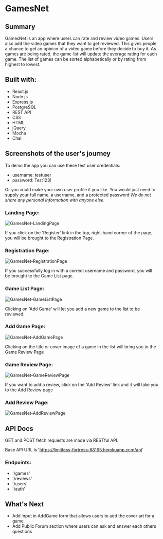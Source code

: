 # GamesNet

## Summary

GamesNet is an app where users can rate and review video games. Users also add the video games that they want to get reviewed. This gives people a chance to get an opinion of a video game before they decide to buy it. As games are being rated, the game list will update the average rating for each game. The list of games can be sorted alphabetically or by rating from highest to lowest.

## Built with:

  - React.js
  - Node.js
  - Express.js
  - PostgreSQL
  - REST API
  - CSS
  - HTML
  - jQuery
  - Mocha
  - Chai

## Screenshots of the user's journey

To demo the app you can use these test user credentials:
  - username: testuser
  - password: Test123!

Or you could make your own user profile if you like. You would just need to supply your full name, a username, and a protected password
_We do not share any personal information with anyone else._

### Landing Page:
![GamesNet-LandingPage](https://user-images.githubusercontent.com/53308172/74409709-22d18b00-4dec-11ea-9185-e59d291ffd73.png)

If you click on the 'Register' link in the top, right-hand corner of the page, you will be brought to the Registration Page.
### Registration Page:
![GamesNet-RegistrationPage](https://user-images.githubusercontent.com/53308172/74409734-311fa700-4dec-11ea-9a46-e705ef59410e.png)

If you successfully log in with a correct username and password, you will be brought to the Game List page.
### Game List Page:
![GamesNet-GameListPage](https://user-images.githubusercontent.com/53308172/74409739-35e45b00-4dec-11ea-9615-86b09a3395d7.png)

Clicking on 'Add Game' will let you add a new game to the list to be reviewed.
### Add Game Page:
![GamesNet-AddGamePage](https://user-images.githubusercontent.com/53308172/74409746-3b41a580-4dec-11ea-94c4-b6201578773b.png)

Clicking on the title or cover image of a game in the list will bring you to the Game Review Page
### Game Review Page:
![GamesNet-GameReviewPage](https://user-images.githubusercontent.com/53308172/74409761-41d01d00-4dec-11ea-86d2-03a1098686b2.png)

If you want to add a review, click on the 'Add Review' link and it will take you to the Add Review page
### Add Review Page:
![GamesNet-AddReviewPage](https://user-images.githubusercontent.com/53308172/74409765-44cb0d80-4dec-11ea-9f52-819cfd4c572a.png)

## API Docs

GET and POST fetch requests are made via RESTful API.

Base API URL is 'https://limitless-fortress-68165.herokuapp.com/api'

### Endpoints:

  - '/games'
  - '/reviews'
  - '/users'
  - '/auth'

## What's Next

  - Add input in AddGame form that allows users to add the cover art for a game
  - Add Public Forum section where users can ask and answer each others questions
  
